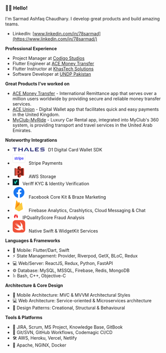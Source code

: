### 👋🏻 Hello!

I'm Sarmad Ashfaq Chaudhary. I develop great products and build amazing teams.

- LinkedIn: [www.linkedin.com/in/78sarmad](https://www.linkedin.com/in/78sarmad/)

**Professional Experience**

- Project Manager at [Codigo Studios](https://codigostudios.co.uk/)
- Flutter Engineer at [ACE Money Transfer](https://acemoneytransfer.com/)
- Flutter Instructor at [KhasTech Solutions](https://khastech.com/)
- Software Developer at [UNDP Pakistan](https://www.undp.org/pakistan)

**Great Products I've worked on**

- [ACE Money Transfer](https://apps.apple.com/in/app/ace-money-transfer/id1290922727?platform=iphone) - International Remittance app that serves over a million users worldwide by providing secure and reliable money transfer services.
- [ACE Union](https://apps.apple.com/gb/app/ace-union/id1593032066?platform=iphone) - Digital Wallet app that facilitates quick and easy payments in the United Kingdom.
- [MyClub-MyRide](https://www.rentmyride.ae/my-club) - Luxury Car Rental app, integrated into MyClub's 360 system, is providing transport and travel services in the United Arab Emirates.

**Noteworthy Integrations**

- ![](/icons/thales.png) &nbsp; D1 Digital Card Wallet SDK
- ![](/icons/stripe.svg) &nbsp; Stripe Payments
- ![](/icons/aws-s3.svg) &nbsp; AWS Storage
- ![](/icons/veriff.jpg) &nbsp; Veriff KYC & Identity Verification
- ![](/icons/facebook.svg) &nbsp; Facebook Core Kit & Braze Marketing
- ![](/icons/firebase.svg) &nbsp; Firebase Analytics, Crashlytics, Cloud Messaging & Chat
- ![](/icons/ipqualityscore.png) &nbsp; IPQualityScore Fraud Analysis
- ![](/icons/swift.svg) &nbsp; Native Swift & WidgetKit Services

**Languages & Frameworks**

- 📱 Mobile: Flutter/Dart, Swift
- ⚡️ State Management: Provider, Riverpod, GetX, BLoC, Redux
- 💻 Web/Server: ReactJS, Redux, Python, FastAPI
- ⚙ Database: MySQL, MSSQL, Firebase, Redis, MongoDB
- ⠷ Bash, C++, Objective-C

**Architecture & Core Design**

- 📱 Mobile Architecture: MVC & MVVM Architectural Styles
- 💻 Web Architecture: Service-oriented & Microservices architecture
- 🔨 Design Patterns: Creational, Structural & Behavioural

**Tools & Platforms**

- 💼 JIRA, Scrum, MS Project, Knowledge Base, GitBook
- 🔨 Git/SVN, GitHub Workflows, Codemagic CI/CD
- 🛠 AWS, Heroku, Vercel, Netlify
- 🚢 Apache, NGINX, Docker
